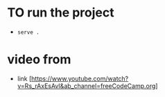 # TO run the project

- `serve .`

# video from

- link [https://www.youtube.com/watch?v=Rs_rAxEsAvI&ab_channel=freeCodeCamp.org]
